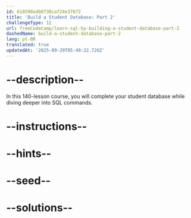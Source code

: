 ```yaml
---
id: 618590adb0730ca724e37672
title: 'Build a Student Database: Part 2'
challengeType: 12
url: freeCodeCamp/learn-sql-by-building-a-student-database-part-2
dashedName: build-a-student-database-part-2
lang: pt-BR
translated: true
updatedAt: '2025-09-29T05:49:22.726Z'
---
```


# --description--

In this 140-lesson course, you will complete your student database while diving deeper into SQL commands.

# --instructions--

# --hints--

# --seed--

# --solutions--
